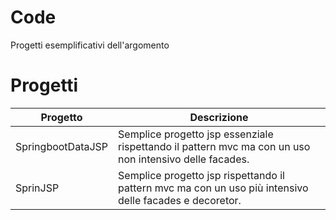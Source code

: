 # Code
Progetti esemplificativi dell'argomento 

# Progetti

| Progetto |Descrizione |
|----------|------------|
| SpringbootDataJSP | Semplice progetto jsp essenziale rispettando il pattern mvc ma con un uso non intensivo delle facades.|
| SprinJSP | Semplice progetto jsp rispettando il pattern mvc ma con un uso più intensivo delle facades e decoretor.|